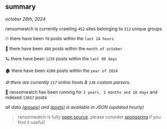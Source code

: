 
## summary
_october 26th, 2024_

ransomwatch is currently crawling `452` sites belonging to `212` unique groups

⏲ there have been `78` posts within the `last 24 hours`

🦈 there have been `480` posts within the `month of october`

🪐 there have been `1226` posts within the `last 90 days`

🏚 there have been `4200` posts within the `year of 2024`

_⚙️ there are currently `117` online hosts & `136` custom parsers._

🦕 ransomwatch has been running for `3 years, 1 months and 18 days` and indexed `13657` posts

_all data  [(groups)](http://ransomwhat.telemetry.ltd/groups) and [(posts)](http://ransomwhat.telemetry.ltd/posts) is available in JSON (updated hourly)_

> ransomwatch is fully [open source](https://github.com/joshhighet/ransomwatch#ransomwatch--). please consider [sponsoring](https://github.com/sponsors/joshhighet) if you find it useful!
